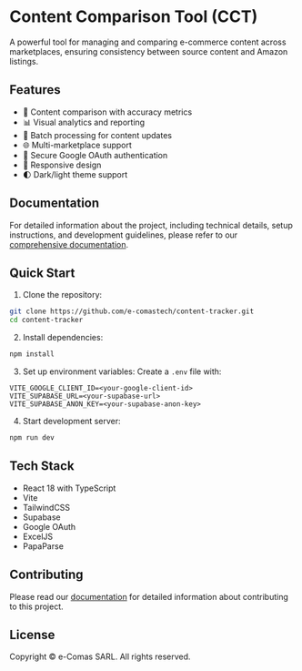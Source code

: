 # Content Comparison Tool (CCT)

A powerful tool for managing and comparing e-commerce content across marketplaces, ensuring consistency between source content and Amazon listings.

## Features

- 🔄 Content comparison with accuracy metrics
- 📊 Visual analytics and reporting
- 📑 Batch processing for content updates
- 🌐 Multi-marketplace support
- 🔐 Secure Google OAuth authentication
- 📱 Responsive design
- 🌓 Dark/light theme support

## Documentation

For detailed information about the project, including technical details, setup instructions, and development guidelines, please refer to our [comprehensive documentation](DOCUMENTATION.md).

## Quick Start

1. Clone the repository:
```bash
git clone https://github.com/e-comastech/content-tracker.git
cd content-tracker
```

2. Install dependencies:
```bash
npm install
```

3. Set up environment variables:
Create a `.env` file with:
```
VITE_GOOGLE_CLIENT_ID=<your-google-client-id>
VITE_SUPABASE_URL=<your-supabase-url>
VITE_SUPABASE_ANON_KEY=<your-supabase-anon-key>
```

4. Start development server:
```bash
npm run dev
```

## Tech Stack

- React 18 with TypeScript
- Vite
- TailwindCSS
- Supabase
- Google OAuth
- ExcelJS
- PapaParse

## Contributing

Please read our [documentation](DOCUMENTATION.md) for detailed information about contributing to this project.

## License

Copyright © e-Comas SARL. All rights reserved. 